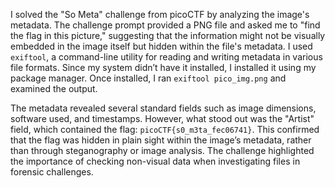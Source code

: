 I solved the "So Meta" challenge from picoCTF by analyzing the image's metadata. The challenge prompt provided a PNG file and asked me to "find the flag in this picture," suggesting that the information might not be visually embedded in the image itself but hidden within the file's metadata. I used `exiftool`, a command-line utility for reading and writing metadata in various file formats. Since my system didn’t have it installed, I installed it using my package manager. Once installed, I ran `exiftool pico_img.png` and examined the output.

The metadata revealed several standard fields such as image dimensions, software used, and timestamps. However, what stood out was the "Artist" field, which contained the flag: `picoCTF{s0_m3ta_fec06741}`. This confirmed that the flag was hidden in plain sight within the image’s metadata, rather than through steganography or image analysis. The challenge highlighted the importance of checking non-visual data when investigating files in forensic challenges.
